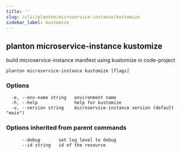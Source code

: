 ```yaml
---
title: ''
slug: /cli//planton/microservice-instance/kustomize
sidebar_label: kustomize
---
```

## planton microservice-instance kustomize

build microservice-instance manifest using kustomize in code-project

```
planton microservice-instance kustomize [flags]
```

### Options

```
  -e, --env-name string   environment name
  -h, --help              help for kustomize
  -v, --version string    microservice-instance version (default "main")
```

### Options inherited from parent commands

```
      --debug       set log level to debug
      --id string   id of the resource
```

